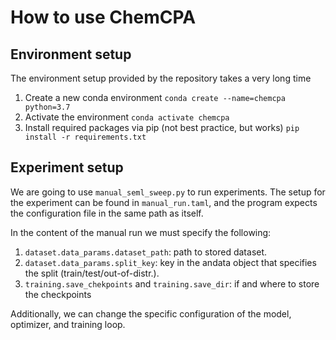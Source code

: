 # How to use ChemCPA
## Environment setup
The environment setup provided by the repository takes a very long time 
1. Create a new conda environment
```conda create --name=chemcpa  python=3.7```
1. Activate the environment
```conda activate chemcpa```
1. Install required packages via pip (not best practice, but works)
```pip install -r requirements.txt```

## Experiment setup
We are going to use ```manual_seml_sweep.py``` to run experiments. The setup for the experiment can be found in ```manual_run.taml```, and the program expects the configuration file in the same path as itself.

In the content of the manual run we must specify the following:
1. ```dataset.data_params.dataset_path```: path to stored dataset.
1. ```dataset.data_params.split_key```: key in the andata object that specifies the split (train/test/out-of-distr.).
1. ```training.save_chekpoints``` and ```training.save_dir```: if and where to store the checkpoints

Additionally, we can change the specific configuration of the model, optimizer, and training loop. 
